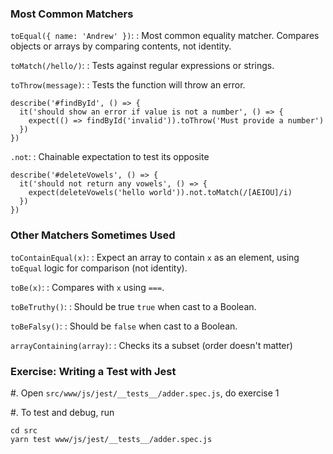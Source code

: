 ### Most Common Matchers

`toEqual({ name: 'Andrew' })`:
  : Most common equality matcher. Compares objects or arrays by comparing contents, not identity.

`toMatch(/hello/)`:
  : Tests against regular expressions or strings.

`toThrow(message)`:
  : Tests the function will throw an error.

~~~ {.javascript}
describe('#findById', () => {
  it('should show an error if value is not a number', () => {
    expect(() => findById('invalid')).toThrow('Must provide a number')
  })
})
~~~

`.not`:
  : Chainable expectation to test its opposite

~~~ {.javascript}
describe('#deleteVowels', () => {
  it('should not return any vowels', () => {
    expect(deleteVowels('hello world')).not.toMatch(/[AEIOU]/i)
  })
})
~~~

### Other Matchers Sometimes Used

`toContainEqual(x)`:
  : Expect an array to contain `x` as an element, using `toEqual` logic for comparison (not identity).

`toBe(x)`:
  : Compares with `x` using `===`.

`toBeTruthy()`:
  : Should be true `true` when cast to a Boolean.

`toBeFalsy()`:
  : Should be `false` when cast to a Boolean.

`arrayContaining(array)`:
  : Checks its a subset (order doesn't matter)

### Exercise: Writing a Test with Jest

  #. Open `src/www/js/jest/__tests__/adder.spec.js`, do exercise 1

  #. To test and debug, run

~~~
cd src
yarn test www/js/jest/__tests__/adder.spec.js
~~~
